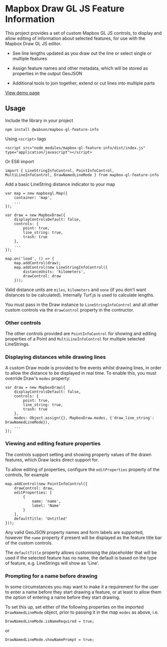 # Mapbox Draw GL JS Feature Information

This project provides a set of custom Mapbox GL JS controls, to display
and allow editing of information about selected features, for use with
the Mapbox Draw GL JS editor.

   * See line lengths updated as you draw out the line or select single
     or multiple features

   * Assign feature names and other metadata, which will be stored as
     properties in the output GeoJSON

   * Additional tools to join together, extend or cut lines into
     multiple parts

[View demo page](https://wabson.github.io/mapbox-gl-feature-info/)

## Usage

Include the library in your project

    npm install @wabson/mapbox-gl-feature-info

Using `<script>` tags

    <script src="node_modules/mapbox-gl-feature-info/dist/index.js" type="application/javascript"></script>

Or ES6 import

    import { LineStringInfoControl, PointInfoControl, MultiLineInfoControl, DrawNamedLineMode } from mapbox-gl-feature-info

Add a basic LineString distance indicator to your map

````
var map = new mapboxgl.Map({
    container: 'map',
    ...
});

var draw = new MapboxDraw({
    displayControlsDefault: false,
    controls: {
        point: true,
        line_string: true,
        trash: true
    },
    ...
});

map.on('load', () => {
    map.addControl(draw);
    map.addControl(new LineStringInfoControl({
        distanceUnits: 'kilometers',
        drawControl: draw
    }));
````

Valid distance units are `miles`, `kilometers` and `none` (if you don't want
distances to be calculated). Internally Turf.js is used to calculate lengths.

You must pass in the Draw instance to `LineStringInfoControl` and all other
custom controls via the `drawControl` property in the contructor.

### Other controls

The other controls provided are `PointInfoControl` for showing and editing
properties of a Point and `MultiLineInfoControl` for multiple selected
LineStrings.

### Displaying distances while drawing lines

A custom Draw mode is provided to fire events whilst drawing lines, in order
to allow the distance to be displayed in real time. To enable this, you must
override Draw's `modes` property:

````
var draw = new MapboxDraw({
    displayControlsDefault: false,
    controls: {
        point: true,
        line_string: true,
        trash: true
    },
    modes: Object.assign({}, MapboxDraw.modes, {'draw_line_string': DrawNamedLineMode}),
    ...
});
````

### Viewing and editing feature properties

The controls support setting and showing property values of the drawn features, which
Draw lacks direct support for.

To allow editing of properties, configure the `editProperties` property of the controls,
for example

````
map.addControl(new PointInfoControl({
    drawControl: draw,
    editProperties: [
        {
            name: 'name',
            label: 'Name'
        }
    ],
    defaultTitle: 'Untitled'
}));
````

Any valid GeoJSON property names and form labels are supported, however the `name`
property if present will be displayed as the feature title bar of the custom controls.

The `defaultTitle` property allows customising the placeholder that will be used if
the selected feature has no name, the default is based on the type of feature, e.g.
LineStrings will show as 'Line'.

### Prompting for a name before drawing

In some circumstances you may want to make it a requirement for the user to enter
a name before they start drawing a feature, or at least to allow them the option
of entering a name before they start drawing.

To set this up, set either of the following properties on the imported 
`DrawNamedLineMode` object, prior to passing it in the map `modes` as above, i.e.

    DrawNamedLineMode.isNameRequired = true;

or

    DrawNamedLineMode.showNamePrompt = true;
